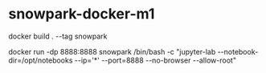 # snowpark-docker-m1

docker build . --tag snowpark

docker run -dp 8888:8888 snowpark /bin/bash -c "jupyter-lab --notebook-dir=/opt/notebooks --ip='*' --port=8888 --no-browser --allow-root"